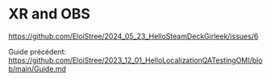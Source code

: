 # XR and OBS

https://github.com/EloiStree/2024_05_23_HelloSteamDeckGirleek/issues/6


Guide précédent: https://github.com/EloiStree/2023_12_01_HelloLocalizationQATestingOMI/blob/main/Guide.md
